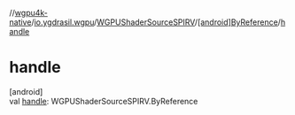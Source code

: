 //[wgpu4k-native](../../../../index.md)/[io.ygdrasil.wgpu](../../index.md)/[WGPUShaderSourceSPIRV](../index.md)/[[android]ByReference](index.md)/[handle](handle.md)

# handle

[android]\
val [handle](handle.md): WGPUShaderSourceSPIRV.ByReference